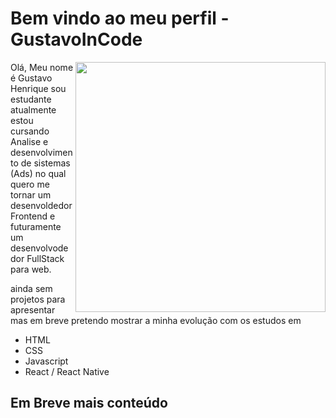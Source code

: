 # Bem vindo ao meu perfil - GustavoInCode

<img align="right" src="https://static.dribbble.com/users/1358460/screenshots/11896098/media/371c060cbef7357ff4e2f54a0408b064.jpg" width="400"/>




Olá, Meu nome é Gustavo Henrique sou estudante atualmente estou cursando 
Analise e desenvolvimento de sistemas (Ads) no qual quero me tornar um desenvoldedor Frontend
e futuramente um desenvolvodedor FullStack para web.

ainda sem projetos para apresentar mas em breve pretendo mostrar a minha evolução com os estudos em 

* HTML
* CSS
* Javascript
* React / React Native

## Em Breve mais conteúdo


